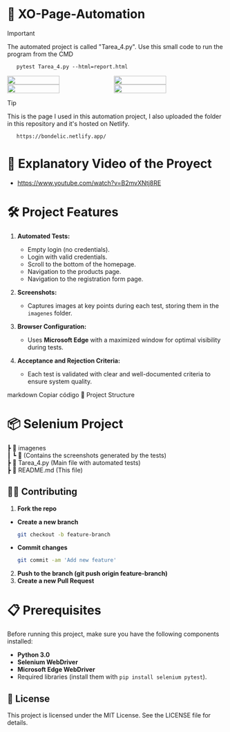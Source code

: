 # 🚀 XO-Page-Automation
> [!IMPORTANT]
The automated project is called "Tarea_4.py". Use this small code to run the program from the CMD
```text
   pytest Tarea_4.py --html=report.html
   ```

<div style="display: flex;">
  <img src="https://github.com/K3ury99/XO-Page-Automation/blob/main/imagenes/login_fallido.png" width="49%"></img> 
  <img src="https://github.com/K3ury99/XO-Page-Automation/blob/main/imagenes/login_con_credenciales_2.png" width="49%"></img>   
</div>
<div style="display: flex;">
  <img src="https://github.com/K3ury99/XO-Page-Automation/blob/main/imagenes/pagina_formulario.png" width="49%"></img> 
  <img src="https://github.com/K3ury99/XO-Page-Automation/blob/main/imagenes/inicio_scroll.png" width="49%"></img>   
</div>

> [!TIP]
This is the page I used in this automation project, I also uploaded the folder in this repository and it's hosted on Netlify.
```text
   https://bondelic.netlify.app/
   ```

# 👾 Explanatory Video of the Proyect
   - https://www.youtube.com/watch?v=B2mvXNtj8RE


# 🛠️ **Project Features**
1. **Automated Tests:**
   - Empty login (no credentials).
   - Login with valid credentials.
   - Scroll to the bottom of the homepage.
   - Navigation to the products page.
   - Navigation to the registration form page.

2. **Screenshots:**
   - Captures images at key points during each test, storing them in the `imagenes` folder.

3. **Browser Configuration:**
   - Uses **Microsoft Edge** with a maximized window for optimal visibility during tests.

4. **Acceptance and Rejection Criteria:**
   - Each test is validated with clear and well-documented criteria to ensure system quality.

markdown
Copiar código
📂 Project Structure

# 📦 Selenium Project  
 ┣ 📂 imagenes  
 ┃ ┗ 📄 (Contains the screenshots generated by the tests)  
 ┣ 📄 Tarea_4.py  (Main file with automated tests)  
 ┣ 📄 README.md        (This file)  


## 🐱‍👤 Contributing
1. **Fork the repo**
- **Create a new branch**
   ```bash
   git checkout -b feature-branch
- **Commit changes**
   ```bash
  git commit -am 'Add new feature'
2. **Push to the branch (git push origin feature-branch)**
3. **Create a new Pull Request**

# 📋 **Prerequisites**
Before running this project, make sure you have the following components installed:
- **Python 3.0**
- **Selenium WebDriver**
- **Microsoft Edge WebDriver**
- Required libraries (install them with `pip install selenium pytest`).

## 📔 License
This project is licensed under the MIT License. See the LICENSE file for details.
